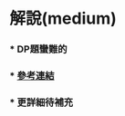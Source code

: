 # 解說(medium)

### * DP題蠻難的
### * [參考連結](https://leetcode.com/problems/domino-and-tromino-tiling/solutions/2944191/Complete-Explanation-with-images-oror-Easy-To-Understand/)
### * 更詳細待補充